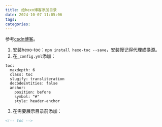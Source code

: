```yaml
---
title: 给hexo博客添加目录
date: 2024-10-07 11:05:06
tags:
categories:
---
```

<meta name="referrer" content="no-referrer" />

参考[csdn博客](https://blog.csdn.net/qq_46527915/article/details/105466439)。

1. 安装hexo-toc：`npm install hexo-toc --save`，安装慢记得代理或换源。
2. 在`_config.yml`添加：
  ```DTS
  toc:
    maxdepth: 6
    class: toc
    slugify: transliteration
    decodeEntities: false
    anchor:
      position: before
      symbol: "#"
      style: header-anchor
  ```
3. 在需要展示目录前添加：
  ```xml
  <!-- toc -->
  ```